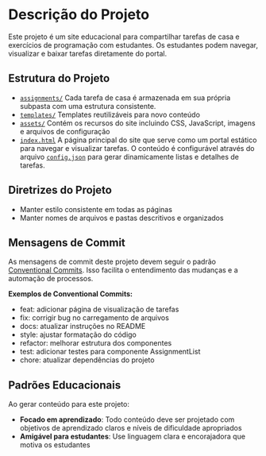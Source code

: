 # Descrição do Projeto

Este projeto é um site educacional para compartilhar tarefas de casa e exercícios de programação com estudantes. Os estudantes podem navegar, visualizar e baixar tarefas diretamente do portal.

## Estrutura do Projeto

- [`assignments/`](../assignments/) Cada tarefa de casa é armazenada em sua própria subpasta com uma estrutura consistente.
- [`templates/`](../templates/) Templates reutilizáveis para novo conteúdo
- [`assets/`](../assets/) Contém os recursos do site incluindo CSS, JavaScript, imagens e arquivos de configuração
- [`index.html`](../index.html) A página principal do site que serve como um portal estático para navegar e visualizar tarefas. O conteúdo é configurável através do arquivo [`config.json`](../config.json) para gerar dinamicamente listas e detalhes de tarefas.

## Diretrizes do Projeto

- Manter estilo consistente em todas as páginas
- Manter nomes de arquivos e pastas descritivos e organizados

## Mensagens de Commit

As mensagens de commit deste projeto devem seguir o padrão [Conventional Commits](https://www.conventionalcommits.org/pt-br/v1.0.0/). Isso facilita o entendimento das mudanças e a automação de processos.

**Exemplos de Conventional Commits:**

- feat: adicionar página de visualização de tarefas
- fix: corrigir bug no carregamento de arquivos
- docs: atualizar instruções no README
- style: ajustar formatação do código
- refactor: melhorar estrutura dos componentes
- test: adicionar testes para componente AssignmentList
- chore: atualizar dependências do projeto

## Padrões Educacionais

Ao gerar conteúdo para este projeto:

- **Focado em aprendizado**: Todo conteúdo deve ser projetado com objetivos de aprendizado claros e níveis de dificuldade apropriados
- **Amigável para estudantes**: Use linguagem clara e encorajadora que motiva os estudantes
